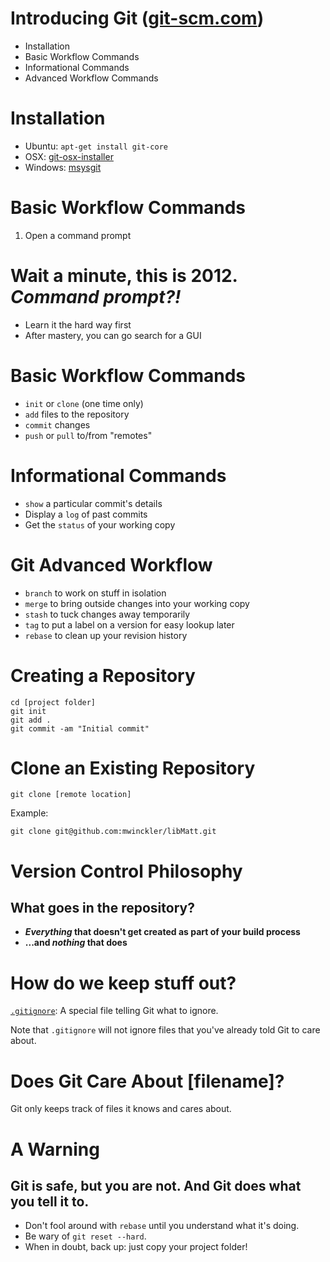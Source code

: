 <!SLIDE >

# Introducing Git ([git-scm.com](http://git-scm.com/))

* Installation
* Basic Workflow Commands
* Informational Commands
* Advanced Workflow Commands

<!SLIDE >

# Installation

* Ubuntu: `apt-get install git-core`
* OSX: [git-osx-installer](http://code.google.com/p/git-osx-installer/downloads/list?can=3)
* Windows: [msysgit](http://code.google.com/p/msysgit/downloads/list)

<!SLIDE >

# Basic Workflow Commands

1. Open a command prompt

<!SLIDE >

# Wait a minute, this is 2012. _Command prompt?!_

* Learn it the hard way first
* After mastery, you can go search for a GUI


<!SLIDE >

# Basic Workflow Commands

* `init` or `clone` (one time only)
* `add` files to the repository
* `commit` changes
* `push` or `pull` to/from "remotes"

<!SLIDE >

# Informational Commands

* `show` a particular commit's details
* Display a `log` of past commits
* Get the `status` of your working copy

<!SLIDE >

# Git Advanced Workflow

* `branch` to work on stuff in isolation
* `merge` to bring outside changes into your working copy
* `stash` to tuck changes away temporarily
* `tag` to put a label on a version for easy lookup later
* `rebase` to clean up your revision history


<!SLIDE >

# Creating a Repository

	cd [project folder]
	git init
	git add .
	git commit -am "Initial commit"


<!SLIDE >

# Clone an Existing Repository

	git clone [remote location]

Example:

	git clone git@github.com:mwinckler/libMatt.git


<!SLIDE >

# Version Control Philosophy

## What goes in the repository?

* **_Everything_ that doesn't get created as part of your build process**
* **...and _nothing_ that does**


<!SLIDE >

# How do we keep stuff out?

[`.gitignore`](http://help.github.com/ignore-files/): A special file telling Git what to ignore.

Note that `.gitignore` will not ignore files that you've already told Git to care about.


<!SLIDE >

# Does Git Care About [filename]?

Git only keeps track of files it knows and cares about. 



<!SLIDE >

# A Warning

## **Git is safe, but you are not. And Git does what you tell it to.**

* Don't fool around with `rebase` until you understand what it's doing.
* Be wary of `git reset --hard`.
* When in doubt, back up: just copy your project folder!
